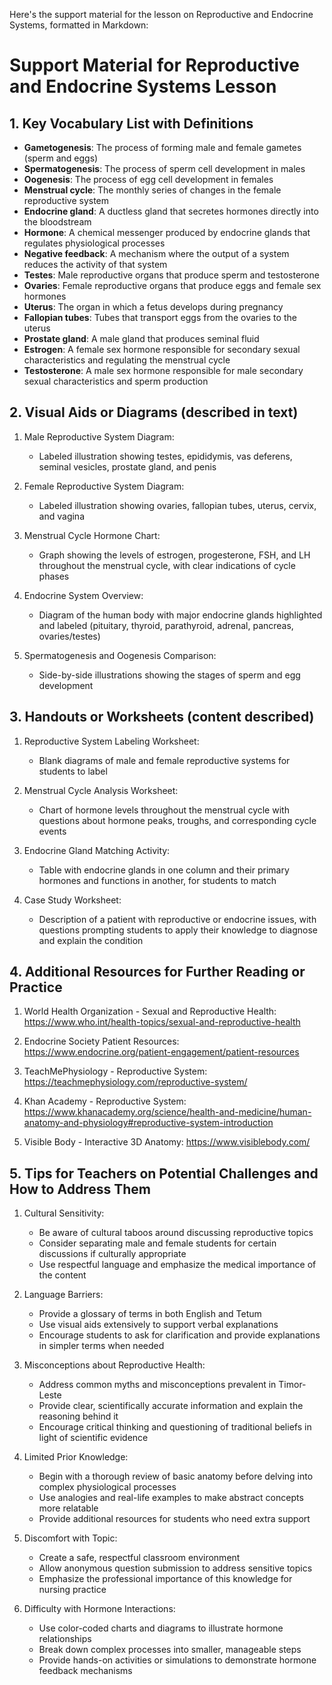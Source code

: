 Here's the support material for the lesson on Reproductive and Endocrine Systems, formatted in Markdown:

# Support Material for Reproductive and Endocrine Systems Lesson

## 1. Key Vocabulary List with Definitions

- **Gametogenesis**: The process of forming male and female gametes (sperm and eggs)
- **Spermatogenesis**: The process of sperm cell development in males
- **Oogenesis**: The process of egg cell development in females
- **Menstrual cycle**: The monthly series of changes in the female reproductive system
- **Endocrine gland**: A ductless gland that secretes hormones directly into the bloodstream
- **Hormone**: A chemical messenger produced by endocrine glands that regulates physiological processes
- **Negative feedback**: A mechanism where the output of a system reduces the activity of that system
- **Testes**: Male reproductive organs that produce sperm and testosterone
- **Ovaries**: Female reproductive organs that produce eggs and female sex hormones
- **Uterus**: The organ in which a fetus develops during pregnancy
- **Fallopian tubes**: Tubes that transport eggs from the ovaries to the uterus
- **Prostate gland**: A male gland that produces seminal fluid
- **Estrogen**: A female sex hormone responsible for secondary sexual characteristics and regulating the menstrual cycle
- **Testosterone**: A male sex hormone responsible for male secondary sexual characteristics and sperm production

## 2. Visual Aids or Diagrams (described in text)

1. Male Reproductive System Diagram:
   - Labeled illustration showing testes, epididymis, vas deferens, seminal vesicles, prostate gland, and penis

2. Female Reproductive System Diagram:
   - Labeled illustration showing ovaries, fallopian tubes, uterus, cervix, and vagina

3. Menstrual Cycle Hormone Chart:
   - Graph showing the levels of estrogen, progesterone, FSH, and LH throughout the menstrual cycle, with clear indications of cycle phases

4. Endocrine System Overview:
   - Diagram of the human body with major endocrine glands highlighted and labeled (pituitary, thyroid, parathyroid, adrenal, pancreas, ovaries/testes)

5. Spermatogenesis and Oogenesis Comparison:
   - Side-by-side illustrations showing the stages of sperm and egg development

## 3. Handouts or Worksheets (content described)

1. Reproductive System Labeling Worksheet:
   - Blank diagrams of male and female reproductive systems for students to label

2. Menstrual Cycle Analysis Worksheet:
   - Chart of hormone levels throughout the menstrual cycle with questions about hormone peaks, troughs, and corresponding cycle events

3. Endocrine Gland Matching Activity:
   - Table with endocrine glands in one column and their primary hormones and functions in another, for students to match

4. Case Study Worksheet:
   - Description of a patient with reproductive or endocrine issues, with questions prompting students to apply their knowledge to diagnose and explain the condition

## 4. Additional Resources for Further Reading or Practice

1. World Health Organization - Sexual and Reproductive Health: https://www.who.int/health-topics/sexual-and-reproductive-health

2. Endocrine Society Patient Resources: https://www.endocrine.org/patient-engagement/patient-resources

3. TeachMePhysiology - Reproductive System: https://teachmephysiology.com/reproductive-system/

4. Khan Academy - Reproductive System: https://www.khanacademy.org/science/health-and-medicine/human-anatomy-and-physiology#reproductive-system-introduction

5. Visible Body - Interactive 3D Anatomy: https://www.visiblebody.com/

## 5. Tips for Teachers on Potential Challenges and How to Address Them

1. Cultural Sensitivity:
   - Be aware of cultural taboos around discussing reproductive topics
   - Consider separating male and female students for certain discussions if culturally appropriate
   - Use respectful language and emphasize the medical importance of the content

2. Language Barriers:
   - Provide a glossary of terms in both English and Tetum
   - Use visual aids extensively to support verbal explanations
   - Encourage students to ask for clarification and provide explanations in simpler terms when needed

3. Misconceptions about Reproductive Health:
   - Address common myths and misconceptions prevalent in Timor-Leste
   - Provide clear, scientifically accurate information and explain the reasoning behind it
   - Encourage critical thinking and questioning of traditional beliefs in light of scientific evidence

4. Limited Prior Knowledge:
   - Begin with a thorough review of basic anatomy before delving into complex physiological processes
   - Use analogies and real-life examples to make abstract concepts more relatable
   - Provide additional resources for students who need extra support

5. Discomfort with Topic:
   - Create a safe, respectful classroom environment
   - Allow anonymous question submission to address sensitive topics
   - Emphasize the professional importance of this knowledge for nursing practice

6. Difficulty with Hormone Interactions:
   - Use color-coded charts and diagrams to illustrate hormone relationships
   - Break down complex processes into smaller, manageable steps
   - Provide hands-on activities or simulations to demonstrate hormone feedback mechanisms